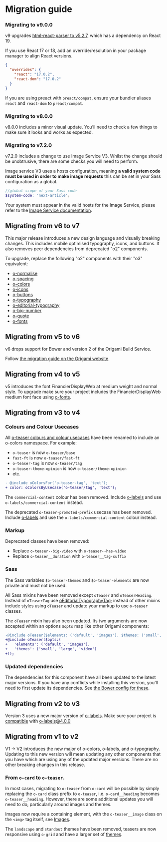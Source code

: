 # Migration guide

### Migrating to v9.0.0

v9 upgrades [html-react-parser to v5.2.7](https://github.com/remarkablemark/html-react-parser), which has a dependency on React 19.

If you use React 17 or 18, add an override/resolution in your package manager to align React versions.

```json
{
  "overrides": {
    "react": "17.0.2",
    "react-dom": "17.0.2"
  }
}
```

If you are using preact with `preact/compat`, ensure your bundler aliases `react` and `react-dom` to `preact/compat`.


### Migrating to v8.0.0

v8.0.0 includes a minor visual update. You’ll need to check a few things to make sure it looks and works as expected.

### Migrating to v7.2.0

v7.2.0 includes a change to use Image Service V3. Whilst the change should be unobtrusive, there are some checks you will need to perform.

Image service V3 uses a hosts configuration, meaning **a valid system code must be used in order to make image requests** this can be set in your Sass configuration as a global.

```scss
//global scope of your Sass code
$system-code: 'next-article';
```

Your system must appear in the valid hosts for the Image Service, please refer to the [Image Service documentation](https://github.com/Financial-Times/image-service?tab=readme-ov-file#systems--hosts).

## Migrating from v6 to v7

This major release introduces a new design language and visually breaking changes. This includes mobile optimised typography, icons, and buttons. It also removes peer dependencies from deprecated "o2" components.

To upgrade, replace the following "o2" components with their "o3" equivalent:

- [o-normalise](../o-normalise/MIGRATION.md)
- [o-spacing](../o-spacing/MIGRATION.md)
- [o-colors](../o-colors/MIGRATION.md)
- [o-icons](../o-icons/MIGRATION.md)
- [o-buttons](../o-buttons/MIGRATION.md)
- [o-typography](../o-typography/MIGRATION.md)
- [o-editorial-typography](../o-editorial-typography/MIGRATION.md)
- [o-big-number](../o-big-number/MIGRATION.md)
- [o-quote](../o-quote/MIGRATION.md)
- [o-fonts](../o-fonts/MIGRATION.md)

## Migrating from v5 to v6

v6 drops support for Bower and version 2 of the Origami Build Service.

Follow [the migration guide on the Origami website](https://origami.ft.com/documentation/tutorials/bower-to-npm/).

## Migrating from v4 to v5

v5 introduces the font FinancierDisplayWeb at medium weight and normal style. To upgrade make sure your project includes the FinancierDisplayWeb medium font face using [o-fonts](https://registry.origami.ft.com/components/o-fonts).

## Migrating from v3 to v4

### Colours and Colour Usecases

All [o-teaser colours and colour usecases](https://github.com/Financial-Times/o-teaser/blob/v3.5.9/src/scss/_color-use-cases.scss) have been renamed to include an o-colors namespace. For example:

- `o-teaser` is now `o-teaser/base`
- `fast-ft` is now `o-teaser/fast-ft`
- `o-teaser-tag` is now `o-teaser/tag`
- `o-teaser-theme-opinion` is now `o-teaser/theme-opinion`
- etc.

```diff
- @include oColorsFor('o-teaser-tag', 'text');
+ color: oColorsByUsecase('o-teaser/tag', 'text');
```

The `commercial-content` colour has been removed. Include [o-labels](https://registry.origami.ft.com/components/o-labels) and use `o-labels/commercial-content` instead.

The deprecated `o-teaser-promoted-prefix` usecase has been removed. Include [o-labels](https://registry.origami.ft.com/components/o-labels) and use the `o-labels/commercial-content` colour instead.

### Markup

Deprecated classes have been removed:

- Replace `o-teaser--big-video` with `o-teaser--has-video`
- Replace `o-teaser__duration` with `o-teaser__tag-suffix`

### Sass

The Sass variables `$o-teaser-themes` and `$o-teaser-elements` are now private and must not be used.

All Sass mixins have been removed except `oTeaser` and `oTeaserHeading`. Instead of `oTeaserTag` use [oEditorialTypographyTag](https://github.com/Financial-Times/o-editorial-typography); instead of other mixins include styles using `oTeaser` and update your markup to use `o-teaser` classes.

The `oTeaser` mixin has also been updated. Its two arguments are now accepted within an options `$opts` map like other Origami components:

```diff
-@include oTeaser($elements: ('default', 'images'), $themes: ('small', 'large', 'video'));
+@include oTeaser($opts:(
+	'elements': ('default', 'images'),
+	'themes': ('small', 'large', 'video')
+));
```

### Updated dependencies

The dependencies for this component have all been updated to the latest major versions.
If you have any conflicts while installing this version, you'll need to first update
its dependencies. See [the Bower config for these](./bower.json).

## Migrating from v2 to v3

Version 3 uses a new major version of [o-labels](https://github.com/Financial-Times/o-labels/). Make sure your project is [compatible](https://github.com/Financial-Times/o-labels/blob/master/MIGRATION.md#migrating-from-v3-to-v4) with o-labels@4.0.0

## Migrating from v1 to v2

V1 -> V2 introduces the new major of o-colors, o-labels, and o-typography. Updating to this new version will mean updating any other components that you have which are using any of the updated major versions. There are no other breaking changes in this release.

### From `o-card` to `o-teaser`.

In most cases, migrating to `o-teaser` from `o-card` will be possible by simply replacing the `o-card` class prefix to `o-teaser`, i.e. `o-card__heading` becomes `o-teaser__heading`. However, there are some additional updates you will need to do, particularly around images and themes.

Images now require a containing element, with the `o-teaser__image` class on the `<img>` tag itself, see [Images](#images).

The `landscape` and `standout` themes have been removed, teasers are now responsive using `o-grid` and have a larger set of [themes](#themes).
